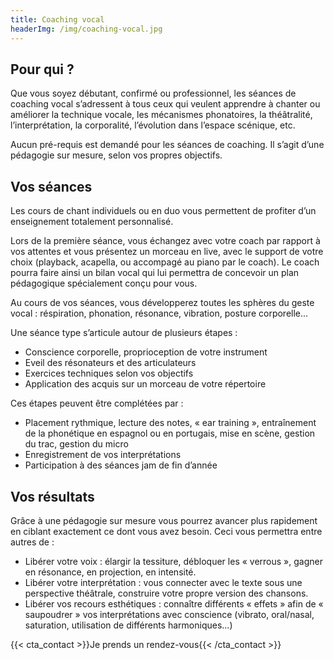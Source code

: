```yaml
---
title: Coaching vocal
headerImg: /img/coaching-vocal.jpg
---
```


## Pour qui ?

Que vous soyez débutant, confirmé ou professionnel, les séances de coaching vocal s’adressent à tous ceux qui veulent apprendre à chanter ou améliorer la technique vocale, les mécanismes phonatoires, la théâtralité, l’interprétation, la corporalité, l’évolution dans l’espace scénique, etc.

Aucun pré-requis est demandé pour les séances de coaching. Il s’agit d’une pédagogie sur mesure, selon vos propres objectifs. 

## Vos séances 

Les cours de chant individuels ou en duo vous permettent de profiter d’un enseignement totalement personnalisé.

Lors de la première séance, vous échangez avec votre coach par rapport à vos attentes et vous  présentez un morceau en live, avec le support de votre choix (playback, acapella, ou accompagé au piano par le coach). Le coach pourra faire ainsi un bilan vocal qui lui permettra de concevoir un plan pédagogique spécialement conçu pour vous.

Au cours de vos séances, vous développerez toutes les sphères du geste vocal : réspiration, phonation, résonance, vibration, posture corporelle...

Une séance type s’articule autour de plusieurs étapes : 

- Conscience corporelle, proprioception de votre instrument
- Eveil des résonateurs et des articulateurs
- Exercices techniques selon vos objectifs 
- Application des acquis sur un morceau de votre répertoire

Ces étapes peuvent être complétées par : 

- Placement rythmique, lecture des notes, « ear training », entraînement de la phonétique en espagnol ou en portugais, mise en scène, gestion du trac, gestion du micro 
- Enregistrement de vos interprétations
- Participation à des séances jam de fin d’année

## Vos résultats

Grâce à une pédagogie sur mesure vous pourrez avancer plus rapidement en ciblant exactement ce dont vous avez besoin. Ceci vous permettra entre autres de :

- Libérer votre voix : élargir la tessiture, débloquer les « verrous », gagner en résonance, en projection, en intensité.
- Libérer votre interprétation : vous connecter avec le texte sous une perspective théâtrale, construire votre propre version des chansons.
- Libérer vos recours esthétiques : connaître différents « effets » afin de « saupoudrer » vos interprétations avec conscience (vibrato, oral/nasal, saturation, utilisation de différents harmoniques...)

{{< cta_contact >}}Je prends un rendez-vous{{< /cta_contact >}}